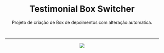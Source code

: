 <h1 align="center"> Testimonial Box Switcher </h1>

<p align="center"> Projeto de criação de Box de depoimentos com alteração automatica.</p>

</br> <hr>

<p align = "center"><img src= "./.github/Testimonial Box Switcher.gif"></p>

